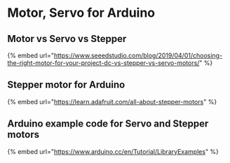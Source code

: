 # Motor, Servo for Arduino

## Motor vs Servo vs Stepper

{% embed url="https://www.seeedstudio.com/blog/2019/04/01/choosing-the-right-motor-for-your-project-dc-vs-stepper-vs-servo-motors/" %}



## Stepper motor for Arduino&#x20;

{% embed url="https://learn.adafruit.com/all-about-stepper-motors" %}

## Arduino example code for Servo and Stepper motors

{% embed url="https://www.arduino.cc/en/Tutorial/LibraryExamples" %}

